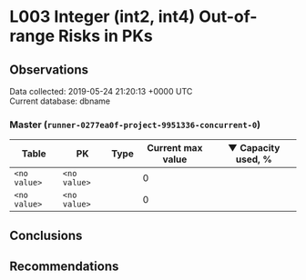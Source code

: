 # L003 Integer (int2, int4) Out-of-range Risks in PKs #

## Observations ##
Data collected: 2019-05-24 21:20:13 +0000 UTC  
Current database: dbname  



### Master (`runner-0277ea0f-project-9951336-concurrent-0`) ###
| Table | PK | Type | Current max value | &#9660;&nbsp;Capacity used, % |
|------|----|------|-------------------|-------------------------------|
|`<no value>` | `<no value>` | <no value> |0 | <no value>|
|`<no value>` | `<no value>` | <no value> |0 | <no value>|


## Conclusions ##


## Recommendations ##
